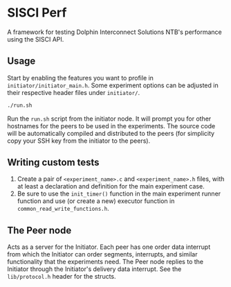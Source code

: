 # SISCI Perf
A framework for testing Dolphin Interconnect Solutions NTB's performance using the SISCI API.

## Usage
Start by enabling the features you want to profile in `initiator/initiator_main.h`.
Some experiment options can be adjusted in their respective header files under `initiator/`.

```bash
./run.sh
```

Run the `run.sh` script from the initiator node. It will prompt you for other hostnames for the peers to be used in the experiments.
The source code will be automatically compiled and distributed to the peers (for simplicity copy your SSH key from the initiator to
the peers).

## Writing custom tests
1. Create a pair of `<experiment_name>.c` and `<experiment_name>.h` files, with at least a declaration and definition for the main
experiment case.
2. Be sure to use the `init_timer()` function in the main experiment runner function and use (or create a new) executor function in
`common_read_write_functions.h`.

## The Peer node
Acts as a server for the Initiator. Each peer has one order data interrupt from which the Initiator can order segments, interrupts,
and similar functionality that the experiments need. The Peer node replies to the Initiator through the Initiator's delivery data
interrupt. See the `lib/protocol.h` header for the structs.
